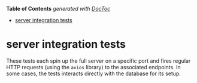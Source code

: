 <!-- START doctoc generated TOC please keep comment here to allow auto update -->

<!-- DON'T EDIT THIS SECTION, INSTEAD RE-RUN doctoc TO UPDATE -->

**Table of Contents** _generated with [DocToc](https://github.com/thlorenz/doctoc)_

* [server integration tests](#server-integration-tests)

<!-- END doctoc generated TOC please keep comment here to allow auto update -->

# server integration tests

These tests each spin up the full server on a specific port and fires regular
HTTP requests (using the `axios` library) to the associated endpoints. In some
cases, the tests interacts directly with the database for its setup.

